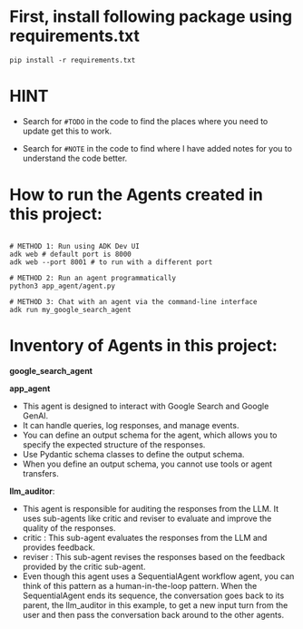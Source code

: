 # First, install following package using requirements.txt

```shell
pip install -r requirements.txt
```

# HINT
- Search for `#TODO` in the code to find the places where you need to update get this to work.

- Search for `#NOTE` in the code to find where I have added notes for you to understand the code better.


# How to run the Agents created in this project:

```shell

# METHOD 1: Run using ADK Dev UI
adk web # default port is 8000
adk web --port 8001 # to run with a different port

# METHOD 2: Run an agent programmatically
python3 app_agent/agent.py

# METHOD 3: Chat with an agent via the command-line interface
adk run my_google_search_agent

```

# Inventory of Agents in this project:

**google_search_agent**

**app_agent**
- This agent is designed to interact with Google Search and Google GenAI. 
- It can handle queries, log responses, and manage events.
- You can define an output schema for the agent, which allows you to specify the expected structure of the responses.
- Use Pydantic schema classes to define the output schema.
- When you define an output schema, you cannot use tools or agent transfers.

**llm_auditor**: 
- This agent is responsible for auditing the responses from the LLM. It uses sub-agents like critic and reviser to evaluate and improve the quality of the responses.
- critic  : This sub-agent evaluates the responses from the LLM and provides feedback.
- reviser : This sub-agent revises the responses based on the feedback provided by the critic sub-agent.
- Even though this agent uses a SequentialAgent workflow agent, you can think of this pattern as a human-in-the-loop pattern. When the SequentialAgent ends its sequence, the conversation goes back to its parent, the llm_auditor in this example, to get a new input turn from the user and then pass the conversation back around to the other agents.
